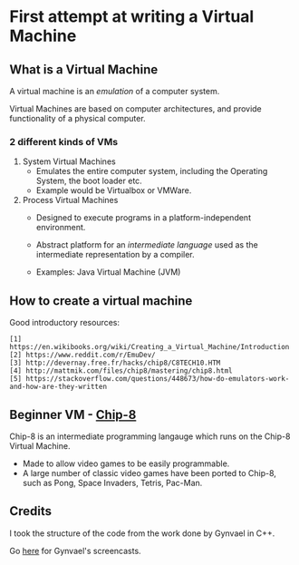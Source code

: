 # First attempt at writing a Virtual Machine

## What is a Virtual Machine

A virtual machine is an *emulation* of a computer system.

Virtual Machines are based on computer architectures, and provide functionality of a physical computer.

### 2 different kinds of VMs

1. System Virtual Machines
	- Emulates the entire computer system, including the Operating System, the boot loader etc.
	- Example would be Virtualbox or VMWare.
2. Process Virtual Machines
	- Designed to execute programs in a platform-independent environment.
	- Abstract platform for an *intermediate language* used as the intermediate representation
	  by a compiler.

	- Examples: Java Virtual Machine (JVM)

## How to create a virtual machine

Good introductory resources:

	[1] https://en.wikibooks.org/wiki/Creating_a_Virtual_Machine/Introduction
	[2] https://www.reddit.com/r/EmuDev/
	[3] http://devernay.free.fr/hacks/chip8/C8TECH10.HTM
	[4] http://mattmik.com/files/chip8/mastering/chip8.html
	[5] https://stackoverflow.com/questions/448673/how-do-emulators-work-and-how-are-they-written

## Beginner VM - [Chip-8](https://en.wikipedia.org/wiki/CHIP-8)

Chip-8 is an intermediate programming langauge which runs on the Chip-8 Virtual Machine.

- Made to allow video games to be easily programmable.
- A large number of classic video games have been ported to Chip-8, such as Pong, Space Invaders, Tetris, Pac-Man.

## Credits
I took the structure of the code from the work done by Gynvael in C++.

Go [here](https://gaming.youtube.com/channel/UCCkVMojdBWS-JtH7TliWkVg) for Gynvael's screencasts.
